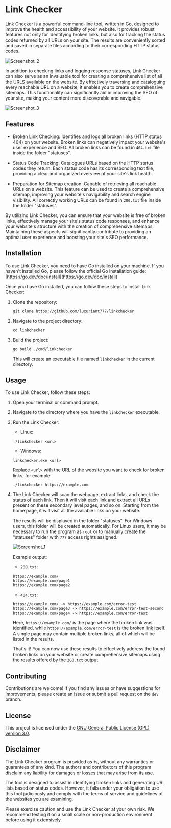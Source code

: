 # Link Checker
Link Checker is a powerful command-line tool, written in Go, designed to improve the health and accessibility
of your website. It provides robust features not only for identifying broken links, but also for tracking the
status codes returned by all URLs on your site. The results are conveniently sorted and saved in separate files
according to their corresponding HTTP status codes.

![Screenshot_2](https://github.com/luxuriant777/linkchecker/assets/20545475/e014c523-d7a5-4c73-a52a-a387d3e9abf1)

In addition to checking links and logging response statuses, Link Checker can also serve as an invaluable tool
for creating a comprehensive list of all the URLS available on the website. By effectively traversing and 
cataloguing every reachable URL on a website, it enables you to create comprehensive sitemaps. This functionality
can significantly aid in improving the SEO of your site, making your content more discoverable and navigable.

![Screenshot_3](https://github.com/luxuriant777/linkchecker/assets/20545475/d4abc2c9-a96a-4383-9057-8ea9a688d009)

## Features
- Broken Link Checking: Identifies and logs all broken links (HTTP status 404) on your website. Broken links
can negatively impact your website's user experience and SEO. All broken links can be found in `404.txt` file inside
the folder "statuses".

- Status Code Tracking: Catalogues URLs based on the HTTP status codes they return. Each status code has its
corresponding text file, providing a clear and organized overview of your site's link health.

- Preparation for Sitemap creation: Capable of retrieving all reachable URLs on a website. This feature can be
used to create a comprehensive sitemap, improving your website's navigability and search engine visibility. All 
correctly working URLs can be found in `200.txt` file inside the folder "statuses".

By utilizing Link Checker, you can ensure that your website is free of broken links, effectively manage your
site's status code responses, and enhance your website's structure with the creation of comprehensive sitemaps.
Maintaining these aspects will significantly contribute to providing an optimal user experience and boosting your
site's SEO performance.

## Installation
To use Link Checker, you need to have Go installed on your machine. If you haven't installed Go, please follow the
official Go installation guide: [https://go.dev/doc/install](https://go.dev/doc/install)

Once you have Go installed, you can follow these steps to install Link Checker:

1. Clone the repository:
   ```shell
   git clone https://github.com/luxuriant777/linkchecker
   ```
2. Navigate to the project directory:
    ```shell
    cd linkchecker
    ```
3. Build the project:
    ```shell
    go build ./cmd/linkchecker
    ```
   This will create an executable file named `linkchecker` in the current directory.

## Usage
To use Link Checker, follow these steps:

1. Open your terminal or command prompt.

2. Navigate to the directory where you have the `linkchecker` executable.

3. Run the Link Checker:
   - Linux:
    ```shell
    ./linkchecker <url>
    ```
   - Windows:
    ```shell
    linkchecker.exe <url>
    ```
   Replace `<url>` with the URL of the website you want to check for broken links, for example:
    ```shell
    ./linkchecker https://example.com
    ```

4. The Link Checker will scan the webpage, extract links, and check the status of each link. Then
it will visit each link and extract all URLs present on these secondary level pages, and so on. 
Starting from the home page, it will visit all the available links on your website.

   The results will be displayed in the folder "statuses". For Windows users, this folder will
   be created automatically. For Linux users, it may be necessary to run the program as `root` or
   to manually create the "statuses" folder with `777` access rights assigned.
   
   ![Screenshot_1](https://github.com/luxuriant777/linkchecker/assets/20545475/d01918d4-60b7-4fdd-aa2e-fa9b9c52fe0e)
    
    Example output:
   - `200.txt`:
    ```shell
    https://example.com/
    https://example.com/page1
    https://example.com/page2
    ```
   - `404.txt`:
    ```shell
   https://example.com/ -> https://example.com/error-test
   https://example.com/page3 -> https://example.com/error-test-second
   https://example.com/page4 -> https://example.com/error-test

    ```
   Here, `https://example.com/` is the page where the broken link was identified, while `https://example.com/error-test`
   is the broken link itself. A single page may contain multiple broken links, all of which will be listed in the
   results.

   That's it! You can now use these results to effectively address the found broken links on your website or create
   comprehensive sitemaps using the results offered by the `200.txt` output.

## Contributing
Contributions are welcome! If you find any issues or have suggestions for improvements, please create an issue 
or submit a pull request on the `dev` branch.

## License

This project is licensed under the
[GNU General Public License (GPL) version 3.0](https://www.gnu.org/licenses/gpl-3.0.en.html).

## Disclaimer
The Link Checker program is provided as-is, without any warranties or guarantees of any kind. The authors and
contributors of this program disclaim any liability for damages or losses that may arise from its use.

The tool is designed to assist in identifying broken links and generating URL lists based on status codes.
However, it falls under your obligation to use this tool judiciously and comply with the terms of service and
guidelines of the websites you are examining.

Please exercise caution and use the Link Checker at your own risk. We recommend testing it on a small
scale or non-production environment before using it extensively. 
